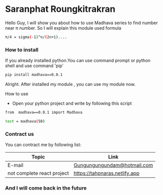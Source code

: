 # Saranphat Roungkitrakran

Hello Guy, I will show you about how to use Madhava series to find number near π number. So I will explain this module used formula

```sh
π/4 = sigma(-1)^n/(2n+1)....
```

### How to install 

If you already installed python.You can use command prompt or python shell and use command 'pip'

```sh
pip install madhava==0.0.1
```

Alright. After installed my module , you can use my module now.

How to use 
- Open your python project and write by following this script
```sh
from  madhava==0.0.1 import Madhava

test = madhava(50)

```

### Contract us

You can contract me by following list:

| Topic | Link |
| ------ | ------ |
| E-mail |Gungungungundam@hotmail.com |
| not complete react project | https://tahpnaras.netlify.app |

### And I will come back in the future
